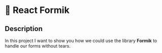 # 📝 React Formik

## Description

In this project I want to show you how we could use the library **Formik** to handle our forms without tears. 

